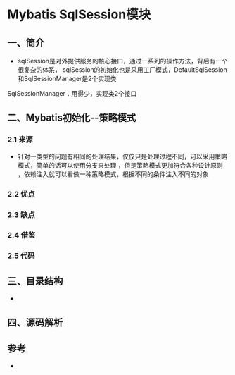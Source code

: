 # Mybatis SqlSession模块
## 一、简介 
+ sqlSession是对外提供服务的核心接口，通过一系列的操作方法，背后有一个很复杂的体系，
 sqlSession的初始化也是采用工厂模式，DefaultSqlSession和SqlSessionManager是2个实现类
 
 SqlSessionManager：用得少，实现类2个接口

## 二、Mybatis初始化--策略模式
### 2.1 来源
+ 针对一类型的问题有相同的处理结果，仅仅只是处理过程不同，可以采用策略模式，简单的话可以使用分支来处理
，但是策略模式更加符合各种设计原则 ，依赖注入就可以看做一种策略模式，根据不同的条件注入不同的对象



### 2.2 优点 

### 2.3 缺点 

### 2.4 借鉴 

### 2.5 代码
 

## 三、目录结构 
+  

## 四、源码解析

## 参考
+  
